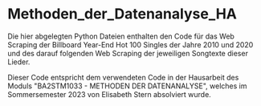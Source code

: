# Methoden_der_Datenanalyse_HA

Die hier abgelegten Python Dateien enthalten den Code für das Web Scraping der Billboard Year-End Hot 100 Singles der Jahre 2010 und 2020
und des darauf folgenden Web Scraping der jeweiligen Songtexte dieser Lieder.

Dieser Code entspricht dem verwendeten Code in der Hausarbeit des Moduls "BA2STM1033 - METHODEN DER DATENANALYSE", welches im Sommersemester 2023 von Elisabeth Stern absolviert wurde.
